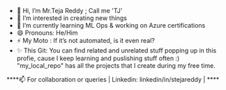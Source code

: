 - 👋 Hi, I’m Mr.Teja Reddy ; Call me 'TJ'
- 👀 I’m interested in creating new things
- 🌱 I’m currently learning ML Ops & working on Azure certifications
- 😄 Pronouns: He/Him
- ⚡ My Moto : If it’s not automated, is it even real?
- ✨ This Git: You can find related and unrelated stuff popping up in this profie, cause I keep learning and puslishing stuff often :)
               "my_local_repo" has all the projects that I create during my free time.

****📫 For collaboration or queries | Linkedin: linkedin/in/stejareddy | ****
